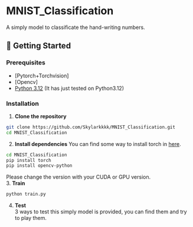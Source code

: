 # MNIST_Classification

A simply model to classificate the hand-writing numbers.

## 🚀 Getting Started

### Prerequisites
- [Pytorch+Torchvision]
- [Opencv]
- [Python 3.12](https://www.python.org/) (It has just tested on Python3.12)

### Installation

1. **Clone the repository**
```bash
git clone https://github.com/Skylarkkkk/MNIST_Classification.git
cd MNIST_Classification
```

2. **Install dependencies**
You can find some way to install torch in [here](https://pytorch.org/).
```bash
cd MNIST_Classification
pip install torch
pip install opencv-python
```
Please change the version with your CUDA or GPU version.  
  3. **Train**
```bash
python train.py
```
4. **Test**  
3 ways to test this simply model is provided, you can find them and try to play them.
